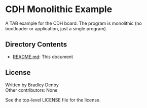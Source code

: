 # CDH Monolithic Example

A TAB example for the CDH board. The program is monolithic (no bootloader or
application, just a single program).

## Directory Contents

* [README.md](README.md): This document

## License

Written by Bradley Denby  
Other contributors: None

See the top-level LICENSE file for the license.
